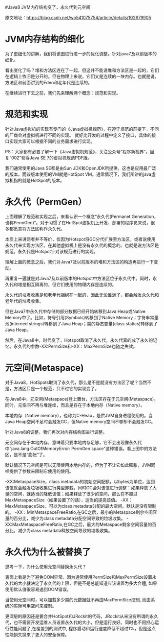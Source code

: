 #Java8 JVM内存结构变了，永久代到元空间
>  
 原文地址：https://blog.csdn.net/wo541075754/article/details/102679905 


# JVM内存结构的细化

为了更细化的讲解，我们将该图进行进一步的优化调整。针对java7及以前版本的细化。

看出变化了吗？堆和方法区连在了一起，但这并不能说堆和方法区是一起的，它们在逻辑上依旧是分开的。但在物理上来说，它们又是连续的一块内存。也就是说，方法区和前面讲到的Eden和老年代是连续的。

在继续进行下去之前，我们先来理解两个概念：规范和实现。

# 规范和实现

针对Java虚拟机的实现有专门的《Java虚拟机规范》，在遵守规范的前提下，不同的厂商会对虚拟机进行不同的实现。 就好比开发的过程中定义了接口，具体的接口实现大家可以根据不同的业务需求进行实现。

PS：大家都有必要了解一下《Java虚拟机规范》，关注公众号“程序新视界”，回复“002”获得Java SE 7的虚拟机规范PDF版。

我们通常使用的Java SE都是由Sun JDK和OpenJDK所提供，这也是应用最广泛的版本。而该版本使用的VM就是HotSpot VM。通常情况下，我们所讲的java虚拟机指的就是HotSpot的版本。

# 永久代（PermGen）

上面理解了规范和实现之后，来看认识一个概念“永久代(Permanet Generation，也称PermGen)”。对于习惯了在HotSpot虚拟机上开发、部署的程序员来说，很多都愿意将方法区称作永久代。

本质上来讲两者并不等价，仅因为Hotspot将GC分代扩展至方法区，或者说使用永久代来实现方法区。在其他虚拟机上是没有永久代的概念的。也就是说方法区是规范，永久代是Hotspot针对该规范进行的实现。

理解上面的概念之后，我们对Java7及以前版本的堆和方法区的构造再进行一下变动。

再重复一遍就是对Java7及以前版本的Hotspot中方法区位于永久代中。同时，永久代和堆是相互隔离的，但它们使用的物理内存是连续的。

永久代的垃圾收集是和老年代捆绑在一起的，因此无论谁满了，都会触发永久代和老年代的垃圾收集。

但在Java7中永久代中存储的部分数据已经开始转移到Java Heap或Native Memory中了。比如，符号引用(Symbols)转移到了Native Memory；字符串常量池(interned strings)转移到了Java Heap；类的静态变量(class statics)转移到了Java Heap。

然后，在Java8中，时代变了，Hotspot取消了永久代。永久代真的成了永久的记忆。永久代的参数-XX:PermSize和-XX：MaxPermSize也随之失效。

# 元空间(Metaspace)

对于Java8，HotSpots取消了永久代，那么是不是就没有方法区了呢？当然不是，方法区只是一个规范，只不过它的实现变了。

在Java8中，元空间(Metaspace)登上舞台，方法区存在于元空间(Metaspace)。同时，元空间不再与堆连续，而且是存在于本地内存（Native memory）。

本地内存（Native memory），也称为C-Heap，是供JVM自身进程使用的。当Java Heap空间不足时会触发GC，但Native memory空间不够却不会触发GC。

针对Java8的调整，我们再次对内存结构图进行调整。

元空间存在于本地内存，意味着只要本地内存足够，它不会出现像永久代中“java.lang.OutOfMemoryError: PermGen space”这种错误。看上图中的方法区，是不是“膨胀”了。

默认情况下元空间是可以无限使用本地内存的，但为了不让它如此膨胀，JVM同样提供了参数来限制它使用的使用。

-XX:MetaspaceSize，class metadata的初始空间配额，以bytes为单位，达到该值就会触发垃圾收集进行类型卸载，同时GC会对该值进行调整：如果释放了大量的空间，就适当的降低该值；如果释放了很少的空间，那么在不超过MaxMetaspaceSize（如果设置了的话），适当的提高该值。 -XX：MaxMetaspaceSize，可以为class metadata分配的最大空间。默认是没有限制的。 -XX：MinMetaspaceFreeRatio,在GC之后，最小的Metaspace剩余空间容量的百分比，减少为class metadata分配空间导致的垃圾收集。 -XX:MaxMetaspaceFreeRatio,在GC之后，最大的Metaspace剩余空间容量的百分比，减少为class metadata释放空间导致的垃圾收集。

# 永久代为什么被替换了

思考一下，为什么使用元空间替换永久代？

表面上看是为了避免OOM异常。因为通常使用PermSize和MaxPermSize设置永久代的大小就决定了永久代的上限，但是不是总能知道应该设置为多大合适, 如果使用默认值很容易遇到OOM错误。

当使用元空间时，可以加载多少类的元数据就不再由MaxPermSize控制, 而由系统的实际可用空间来控制。

更深层的原因还是要合并HotSpot和JRockit的代码，JRockit从来没有所谓的永久代，也不需要开发运维人员设置永久代的大小，但是运行良好。同时也不用担心运行性能问题了,在覆盖到的测试中, 程序启动和运行速度降低不超过1%，但是这点性能损失换来了更大的安全保障。
